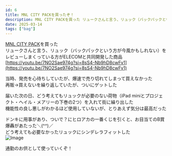 ```yaml
---
id: 6
title: MNL CITY PACKを買ったぞ！
description: MNL CITY PACKを買った リュークさんと言う、リュック（バックパックという方が今風かもしれない）をレビューしまくっている方がELE...
date: 2025-03-14
tags: ["bag"]
---
```


[MNL CITY PACK](https://www.elecom.co.jp/products/BM-MNLBP01BK.html)を買った  
リュークさんと言う、リュック（バックパックという方が今風かもしれない）をレビューしまくっている方がELECOMと共同開発した商品  
[https://youtu.be/7NO2Sae974g?si=8sS4-Nb9hD8cwFv1](https://youtu.be/7NO2Sae974g?si=8sS4-Nb9hD8cwFv1)  
  
当時、発売を心待ちしていたが、爆速で売り切れてしまって買えなかった  
再販→買えないを繰り返していたが、ついにゲットした  
  
届いた次の日、どう考えてもリュックが必要のない荷物（iPad miniとプロジェクト・ヘイル・メアリーの下巻の2つ）を入れて街に繰り出した  
機能性の良し悪しがわかるほど使用していないが、とりあえず気分は最高だった  
  
ドンキに用事があり、ついで？にヒロアカの一番くじを引くと、お目当てのB賞爆轟があたった＼(^^)／  
どう考えても必要なかったリュックにシンデレラフィットした  
![Image](/images/1b63131e-2c25-80b4-b244-f25cc9a249e4_3b5fc00a0dd2bf1e.jpeg)  
  
通勤のお供として使っていくぞ！  

